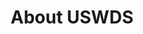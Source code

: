 ---
title: About USWDS
permalink: /about/
layout: styleguide
category: About USWDS
lead: Here you can find the latest news and information about the U.S. Web Design System. Read our latest release notes, learn about the Design System’s impact in the government, and learn how we conduct user research to continuously improve our product and process.
---